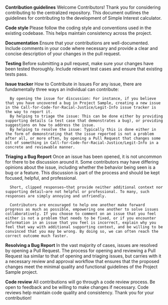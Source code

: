 **Contribution guidelines**
Welcome Contributors!
Thank you for considering contributing to the centralized repository. This document outlines the guidelines for contributing to the development of Simple Interest calculator.

**Code style**
Please follow the coding style and conventions used in the existing codebase. This helps maintain consistency across the project.

**Documentation**
Ensure that your contributions are well-documented. Include comments in your code where necessary and provide a clear and concise description of your changes in the pull request.

**Testing**
Before submitting a pull request, make sure your changes have been tested thoroughly. Include relevant test cases and ensure that existing tests pass.

**Issue tracker**
How to Contribute in Issues
      For any issue, there are fundamentally three ways an individual can contribute:
      
      By opening the issue for discussion: For instance, if you believe that you have uncovered a bug in Project Sample, creating a new issue in the Call-for-Code-for-Racial-Justice/Legit-Info issue tracker is the way to report it.
      By helping to triage the issue: This can be done either by providing supporting details (a test case that demonstrates a bug), or providing suggestions on how to address the issue.
      By helping to resolve the issue: Typically this is done either in the form of demonstrating that the issue reported is not a problem after all, or more often, by opening a Pull Request that changes some bit of something in Call-for-Code-for-Racial-Justice/Legit-Info in a concrete and reviewable manner.
      
**Triaging a Bug Report**
      Once an issue has been opened, it is not uncommon for there to be discussion around it. Some contributors may have differing opinions about the issue, including whether the behavior being seen is a bug or a feature. This discussion is part of the process and should be kept focused, helpful, and professional.
      
      Short, clipped responses—that provide neither additional context nor supporting detail—are not helpful or professional. To many, such responses are simply annoying and unfriendly.
      
      Contributors are encouraged to help one another make forward progress as much as possible, empowering one another to solve issues collaboratively. If you choose to comment on an issue that you feel either is not a problem that needs to be fixed, or if you encounter information in an issue that you feel is incorrect, explain why you feel that way with additional supporting context, and be willing to be convinced that you may be wrong. By doing so, we can often reach the correct outcome much faster.

**Resolving a Bug Report**
    In the vast majority of cases, issues are resolved by opening a Pull Request. The process for opening and reviewing a Pull Request isa similar to that of opening and triaging issues, but carries with it a necessary review and approval workflow that ensures that the proposed changes meet the minimal quality and functional guidelines of the Project Sample project.
    
**Code review**
  All contributions will go through a code review process. Be open to feedback and be willing to make changes if necessary. Code reviews help maintain code quality and consistency.
  Thank you for your contribution!
